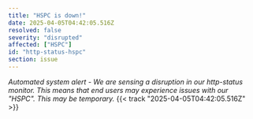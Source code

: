 ```yaml
---
title: "HSPC is down!"
date: 2025-04-05T04:42:05.516Z
resolved: false
severity: "disrupted"
affected: ["HSPC"]
id: "http-status-hspc"
section: issue
---
```


**Automated system alert* - We are sensing a disruption in our http-status monitor. This means that end users may experience issues with our "HSPC". This may be temporary.* {{< track "2025-04-05T04:42:05.516Z" >}}
